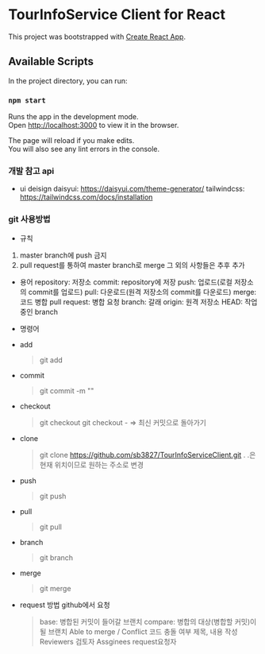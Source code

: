 # TourInfoService Client for React

This project was bootstrapped with [Create React App](https://github.com/facebook/create-react-app).

## Available Scripts

In the project directory, you can run:

### `npm start`

Runs the app in the development mode.\
Open [http://localhost:3000](http://localhost:3000) to view it in the browser.

The page will reload if you make edits.\
You will also see any lint errors in the console.

### 개발 참고 api

- ui deisign
  daisyui: https://daisyui.com/theme-generator/
  tailwindcss: https://tailwindcss.com/docs/installation

### git 사용방법

- 규칙

1. master branch에 push 금지
2. pull request를 통하여 master branch로 merge
   그 외의 사항들은 추후 추가

- 용어
  repository: 저장소
  commit: repository에 저장
  push: 업로드(로컬 저장소의 commit를 업로드)
  pull: 다운로드(원격 저장소의 commit를 다운로드)
  merge: 코드 병합
  pull request: 병합 요청
  branch: 갈래
  origin: 원격 저장소
  HEAD: 작업중인 branch

- 명령어

* add
  > git add <File Name>
* commit
  > git commit -m "<message>"
* checkout
  > git checkout <commit CheckSum or branch Name>
  > git checkout - => 최신 커밋으로 돌아가기
* clone
  > git clone https://github.com/sb3827/TourInfoServiceClient.git .
  > .은 현재 위치이므로 원하는 주소로 변경
* push
  > git push <repository> <branch>
* pull
  > git pull
* branch
  > git branch <branch Name>
* merge
  > git merge <target branch>

- request 방법
  github에서 요청
  > base: 병합된 커밋이 들어갈 브랜치
  > compare: 병합의 대상(병합할 커밋)이 될 브랜치
  > Able to merge / Conflict 코드 충돌 여부
  > 제목, 내용 작성
  > Reviewers 검토자
  > Assginees request요청자
